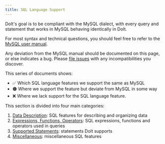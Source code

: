 ```yaml
---
title: SQL Language Support
---
```


Dolt's goal is to be compliant with the MySQL dialect, with every query and statement that works in MySQL behaving identically in Dolt. 

For most syntax and technical questions, you should feel free to refer to the [MySQL user manual](https://dev.mysql.com/doc/refman/8.0/en/select.html). 

Any deviation from the MySQL manual should be documented on this page, or else indicates a bug. Please [file issues](https://github.com/dolthub/dolt/issues) with any incompatibilities you discover.

This series of documents shows:

* ✅ Which SQL language features we support the same as MySQL 
* 🟠 Where we support the feature but deviate from MySQL in some way 
* ❌ Where we lack support for the SQL language feature. 

This section is divided into four main categories:

1. [Data Description](data-description.md): SQL features for describing and organizing data
2. [Expressions, Functions, Operators](expressions-functions-operators.md): SQL expressions, functions and operators used in queries
3. [Supported Statements](supported-statements.md): statements Dolt supports
4. [Miscellaneous](miscellaneous.md): miscellaneous SQL features